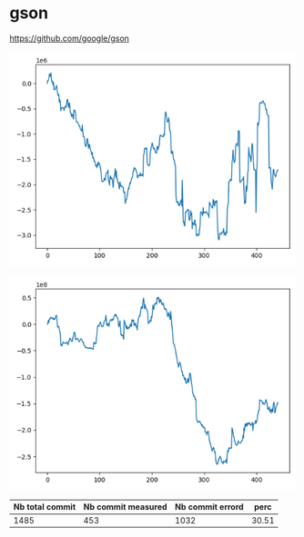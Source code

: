 # gson

https://github.com/google/gson

![](./delta_energy_evolution.png)

![](./delta_duration_evolution.png)

| Nb total commit | Nb commit measured | Nb commit errord | perc |
| --- | --- | --- | --- |
| 1485 | 453 | 1032 | 30.51 |
